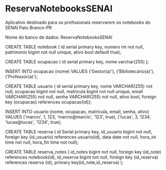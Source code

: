# ReservaNotebooksSENAI
Aplicativo destinado para os profissionais reservarem os notebooks do SENAI Pato Branco-PR

Nome do banco de dados: ReservaNotebooksSENAI

CREATE TABLE notebook (
	id serial primary key, 
	numero int not null,
	patrimonio bigint not null unique,
	ativo bool default true);

CREATE TABLE ocupacao (
	id serial primary key,
	nome varchar(255)
);

INSERT INTO ocupacao (nome) VALUES ('Gestor(a)'), ('Bibliotecário(a)'), ('Professor(a)');

CREATE TABLE usuario ( 
	id serial primary key,
	nome VARCHAR(255) not null,
	ocupacao bigint not null,
	matricula bigint not null unique,
	email VARCHAR(255) not null,
	senha VARCHAR(255) not null,
	ativo bool,
	foreign key (ocupacao) references ocupacao(id));

INSERT INTO usuario (nome, ocupacao, matricula, email, senha, ativo) VALUES ('marcio', 1, 123, 'marcio@marcio', '123', true), ('lucas', 3, 1234, 'lucas@lucas', '1234', true);

CREATE TABLE reserva (
	id Serial primary key,
	id_usuario bigint not null, 
	foreign key (id_usuario) references usuario(id),
	data date not null,
	hora_ini time not null,
	hora_fin time not null);

CREATE TABLE reserva_notes (
	id_notes bigint not null,
	foreign key (id_note) references notebook(id),
	id_reserva bigint not null,
	foreign key (id_reserva) references reserva (id),
	primary key(id_note,id_reserva)
);
